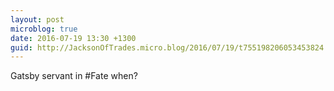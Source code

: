 ```yaml
---
layout: post
microblog: true
date: 2016-07-19 13:30 +1300
guid: http://JacksonOfTrades.micro.blog/2016/07/19/t755198206053453824.html
---
```

Gatsby servant in #Fate when?
